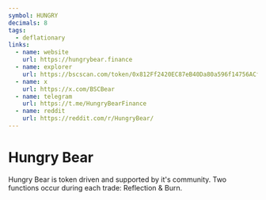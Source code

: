 ```yaml
---
symbol: HUNGRY
decimals: 8
tags:
  - deflationary
links:
  - name: website
    url: https://hungrybear.finance
  - name: explorer
    url: https://bscscan.com/token/0x812Ff2420EC87eB40Da80a596f14756ACf98Dacc
  - name: x
    url: https://x.com/BSCBear
  - name: telegram
    url: https://t.me/HungryBearFinance
  - name: reddit
    url: https://reddit.com/r/HungryBear/
---
```


# Hungry Bear

Hungry Bear is token driven and supported by it's community. Two functions occur during each trade: Reflection & Burn.
